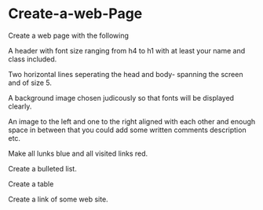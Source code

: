 # Create-a-web-Page

Create a web page with the following

A header with font size ranging from h4 to h1 with at least your name and class included.

Two horizontal lines seperating the head and body- spanning the screen and of size 5.

A background image chosen judicously so that fonts will be displayed clearly.

An image to the left and one to the right aligned with each other and enough space in between that you could add some written comments 
description etc.

Make all lunks blue and all visited links red.

Create a bulleted list.

Create a table

Create a link of some web site.
